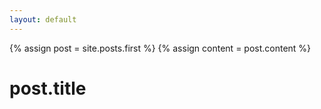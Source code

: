 ```yaml
---
layout: default
---
```


{% assign post = site.posts.first %}
{% assign content = post.content %}

<h1>post.title</h1>